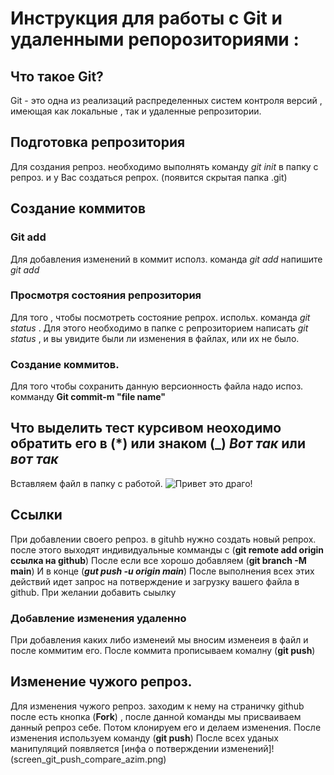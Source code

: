# Инструкция для работы с Git и удаленными репорозиториями :

## Что такое Git?

Git - это одна из реализаций распределенных систем контроля версий , имеющая как локальные , так и удаленные репрозитории.

## Подготовка репрозитория

Для создания репроз. необходимо выполнять команду _git init_ в папку с репроз. и у Вас создаться репрох. (появится скрытая папка .git)

## Создание коммитов

### Git add

Для добавления изменений в коммит исполз. команда _git add_ напишите _git add <file name>_

### Просмотря состояния репрозитория

Для того , чтобы посмотреть состояние репрох. испольх. команда _git status_ . Для этого необходимо в папке с репрозиторием написать _git status_ , и вы увидите были ли изменения в файлах, или их не было.

### Создание коммитов.

Для того чтобы сохранить данную версионность файла надо испоз. комманду **Git commit-m "file name"**

## Что выделить тест курсивом неоходимо обратить его в (*) или знаком (_) *Вот так* или _вот так_

Вставляем файл в папку с работой.
![Привет это драго!](dragon.png)

## Ссылки
При добавлении своего репроз. в gituhb нужно создать новый репрох. после этого выходят индивидуальные комманды с (__git remote add origin ссылка на github__)
После если все хорошо добавляем (**git branch -M main**)
И в конце (***gut push -u origin main***)
После выполнения всех этих действий идет запрос на потверждение и загрузку вашего файла в github.
При желании добавить сыылку

### Добавление изменения удаленно
При добавления каких либо изменеий мы вносим изменеия в файл и после коммитим его.
После коммита прописываем комалну (**git push**)

## Изменение чужого репроз.
Для изменения чужого репроз. заходим к нему на страничку github после есть кнопка (**Fork**) , после данной команды мы присваиваем данный репроз себе. Потом клонируем его и делаем изменения.
После изменения используем команду (**git push**)
После всех уданых манипуляций появляется 
[инфа о потверждении изменений]! (screen_git_push_compare_azim.png)
